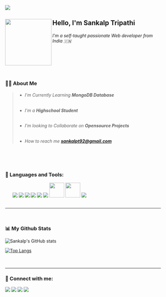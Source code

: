 <img src="https://camo.githubusercontent.com/f6decabc6a509fd6d5d8a1053fedc3ad96458e223c6a9f8f312d125b6e833c7b/68747470733a2f2f692e696d6775722e636f6d2f6958754c3148472e706e67">

## Hello, I'm Sankalp Tripathi<img align="left" src="https://media2.giphy.com/media/1ZDHKraip2SFwck4kj/giphy.gif?cid=ecf05e47g4ua00hc8olwz2svovjxg3lbsr5h0nofnnmu3vz7&rid=giphy.gif&ct=s" height=150>
###### _I'm a self-taught passionate Web developer from India 🇮🇳_ <br><br><br><br><br><br>

### 🙋‍♂️ About Me
> * ###### I'm Currently Learning ***MongoDB Database***
> * ###### I'm a ***Highschool Student*** 
> * ###### I'm looking to Collaborate on ***Opensource Projects***
> * ###### How to reach me [***sankalpt92@gmail.com***](mailto:sankalpt92@gmail.com)
<br><br>

### 🚀 Languages and Tools:
<div align=left>
&nbsp;&nbsp;&nbsp;&nbsp;&nbsp;&nbsp;<a href="https://www.java.com/en/"><img src="https://img.icons8.com/color/48/000000/java-coffee-cup-logo.png"/></a>
<a href="https://www.w3schools.com/html/default.asp"><img src="https://img.icons8.com/color/48/000000/html-5.png"/https://html.com/></a>
<a href="https://developer.mozilla.org/en-US/docs/Web/CSS"><img src="https://img.icons8.com/color/48/000000/css3.png"/></a>
<a href="https://www.javascript.com/"><img src="https://img.icons8.com/color/48/000000/javascript--v1.png"/></a>
<a href="https://nodejs.org/en/"><img src="https://img.icons8.com/color/48/000000/nodejs.png"/></a>
<a href="https://code.visualstudio.com/"><img src="https://img.icons8.com/color/50/000000/visual-studio-code-2019.png"/></a>
<a href="https://pugjs.org/api/getting-started.html"><img src="https://cdn.freebiesupply.com/logos/large/2x/pug-logo-png-transparent.png" width=48></a>
<a href="https://handlebarsjs.com/"><img src="https://cdn.freebiesupply.com/logos/thumbs/1x/handlebars-logo.png" width=48></a>
<a href="https://www.mongodb.com/"><img src="https://img.icons8.com/color/48/000000/mongodb.png"/></a>
</div>
<br><hr><br>

### 📊 My Github Stats
![Sankalp's GitHub stats](https://github-readme-stats.vercel.app/api?username=sanki92&show_icons=true&theme=dark)

[![Top Langs](https://github-readme-stats.vercel.app/api/top-langs/?username=sanki92&layout=compact&theme=dark)](https://github.com/anuraghazra/github-readme-stats)<br><br><br><hr>
### 🔗 Connect with me:
<a href="https://www.instagram.com/sankalpt92/"><img src="https://img.icons8.com/external-justicon-lineal-color-justicon/64/000000/external-instagram-social-media-justicon-lineal-color-justicon.png"/></a>
<a href="https://www.linkedin.com/in/sankalp-tripathi-53b7b61b5/"><img src="https://img.icons8.com/external-justicon-lineal-color-justicon/64/000000/external-linkedin-social-media-justicon-lineal-color-justicon.png"/></a>
<a href="https://twitter.com/Sankalpt_92"><img src="https://img.icons8.com/external-justicon-lineal-color-justicon/64/000000/external-twitter-social-media-justicon-lineal-color-justicon.png"/></a>
<a href="https://www.facebook.com/profile.php?id=100074140925075"><img src="https://img.icons8.com/external-justicon-lineal-color-justicon/64/000000/external-facebook-social-media-justicon-lineal-color-justicon.png"/></a>

